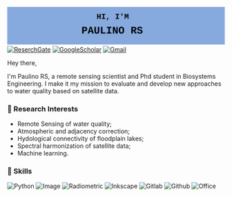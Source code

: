 ![Paulino's GitHub Banner](./assets/banner.svg)
[![ReserchGate](https://img.shields.io/badge/ResearchGate-black?logo=researchgate)](https://www.researchgate.net/profile/Rejane-S-Paulino)
[![GoogleScholar](https://img.shields.io/badge/GoogleScholar-black?logo=googlescholar)](https://scholar.google.com/citations?hl=en&user=2n9urE0AAAAJ)
[![Gmail](https://img.shields.io/badge/Gmail-black?logo=gmail)](mailto:rejane.dspaulino@gmail.com)

Hey there,

I'm Paulino RS, a remote sensing scientist and Phd student in Biosystems Engineering. I make it my mission to evaluate and develop new approaches to water quality based on satellite data.

### 📝 Research Interests

* Remote Sensing of water quality;
* Atmospheric and adjacency correction;
* Hydological connectivity of floodplain lakes;
* Spectral harmonization of satellite data; 
* Machine learning.

### 💼 Skills
![Python](https://img.shields.io/badge/Tools-Python-black?logo=python)
![Image](https://img.shields.io/badge/Tools-Image%20Processing-black?logo=simpleanalytics)
![Radiometric](https://img.shields.io/badge/Tools-Radiometric%20Data-black)
![Inkscape](https://img.shields.io/badge/Tools-Inkscape-black?logo=inkscape)
![Gitlab](https://img.shields.io/badge/Tools-Gitlab-black?logo=gitlab)
![Github](https://img.shields.io/badge/Tools-GitHub-black?logo=github)
![Office](https://img.shields.io/badge/Tools-Office-black?logo=microsoftoffice)


